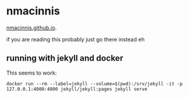 # nmacinnis
[nmacinnis.github.io](https://nmacinnis.github.io/).


if you are reading this probably just go there instead eh


## running with jekyll and docker

This seems to work:

```
docker run --rm --label=jekyll --volume=$(pwd):/srv/jekyll -it -p 127.0.0.1:4000:4000 jekyll/jekyll:pages jekyll serve
```
